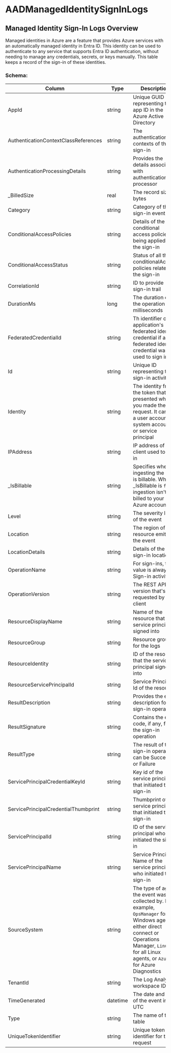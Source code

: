 # AADManagedIdentitySignInLogs

## **Managed Identity Sign-In Logs Overview**

Managed identities in Azure are a feature that provides Azure services with an automatically managed identity in Entra ID. This identity can be used to authenticate to any service that supports Entra ID authentication, without needing to manage any credentials, secrets, or keys manually. This table keeps a record of the sign-in of these identities.&#x20;



### Schema:

| Column                               | Type     | Description                                                                                                                                                                                            |
| ------------------------------------ | -------- | ------------------------------------------------------------------------------------------------------------------------------------------------------------------------------------------------------ |
| AppId                                | string   | Unique GUID representing the app ID in the Azure Active Directory                                                                                                                                      |
| AuthenticationContextClassReferences | string   | The authentication contexts of the sign-in                                                                                                                                                             |
| AuthenticationProcessingDetails      | string   | Provides the details associated with authentication processor                                                                                                                                          |
| \_BilledSize                         | real     | The record size in bytes                                                                                                                                                                               |
| Category                             | string   | Category of the sign-in event                                                                                                                                                                          |
| ConditionalAccessPolicies            | string   | Details of the conditional access policies being applied for the sign-in                                                                                                                               |
| ConditionalAccessStatus              | string   | Status of all the conditionalAccess policies related to the sign-in                                                                                                                                    |
| CorrelationId                        | string   | ID to provide sign-in trail                                                                                                                                                                            |
| DurationMs                           | long     | The duration of the operation in milliseconds                                                                                                                                                          |
| FederatedCredentialId                | string   | Th identifier of an application's federated identity credential if a federated identity credential was used to sign in.                                                                                |
| Id                                   | string   | Unique ID representing the sign-in activity                                                                                                                                                            |
| Identity                             | string   | The identity from the token that was presented when you made the request. It can be a user account, system account, or service principal                                                               |
| IPAddress                            | string   | IP address of the client used to sign in                                                                                                                                                               |
| \_IsBillable                         | string   | Specifies whether ingesting the data is billable. When \_IsBillable is `false` ingestion isn't billed to your Azure account                                                                            |
| Level                                | string   | The severity level of the event                                                                                                                                                                        |
| Location                             | string   | The region of the resource emitting the event                                                                                                                                                          |
| LocationDetails                      | string   | Details of the sign-in location                                                                                                                                                                        |
| OperationName                        | string   | For sign-ins, this value is always Sign-in activity                                                                                                                                                    |
| OperationVersion                     | string   | The REST API version that's requested by the client                                                                                                                                                    |
| ResourceDisplayName                  | string   | Name of the resource that the service principal signed into                                                                                                                                            |
| ResourceGroup                        | string   | Resource group for the logs                                                                                                                                                                            |
| ResourceIdentity                     | string   | ID of the resource that the service principal signed into                                                                                                                                              |
| ResourceServicePrincipalId           | string   | Service Principal Id of the resource                                                                                                                                                                   |
| ResultDescription                    | string   | Provides the error description for the sign-in operation                                                                                                                                               |
| ResultSignature                      | string   | Contains the error code, if any, for the sign-in operation                                                                                                                                             |
| ResultType                           | string   | The result of the sign-in operation can be Success or Failure                                                                                                                                          |
| ServicePrincipalCredentialKeyId      | string   | Key id of the service principal that initiated the sign-in                                                                                                                                             |
| ServicePrincipalCredentialThumbprint | string   | Thumbprint of the service principal that initiated the sign-in                                                                                                                                         |
| ServicePrincipalId                   | string   | ID of the service principal who initiated the sign-in                                                                                                                                                  |
| ServicePrincipalName                 | string   | Service Principal Name of the service principal who initiated the sign-in                                                                                                                              |
| SourceSystem                         | string   | The type of agent the event was collected by. For example, `OpsManager` for Windows agent, either direct connect or Operations Manager, `Linux` for all Linux agents, or `Azure` for Azure Diagnostics |
| TenantId                             | string   | The Log Analytics workspace ID                                                                                                                                                                         |
| TimeGenerated                        | datetime | The date and time of the event in UTC                                                                                                                                                                  |
| Type                                 | string   | The name of the table                                                                                                                                                                                  |
| UniqueTokenIdentifier                | string   | Unique token identifier for the request                                                                                                                                                                |



